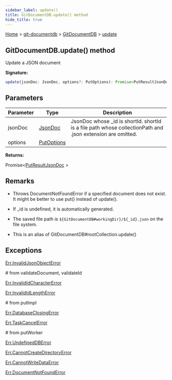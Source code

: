 ```yaml
---
sidebar_label: update()
title: GitDocumentDB.update() method
hide_title: true
---
```


[Home](./index.md) &gt; [git-documentdb](./git-documentdb.md) &gt; [GitDocumentDB](./git-documentdb.gitdocumentdb.md) &gt; [update](./git-documentdb.gitdocumentdb.update.md)

## GitDocumentDB.update() method

Update a JSON document

<b>Signature:</b>

```typescript
update(jsonDoc: JsonDoc, options?: PutOptions): Promise<PutResultJsonDoc>;
```

## Parameters

|  Parameter | Type | Description |
|  --- | --- | --- |
|  jsonDoc | [JsonDoc](./git-documentdb.jsondoc.md) | JsonDoc whose \_id is shortId. shortId is a file path whose collectionPath and .json extension are omitted. |
|  options | [PutOptions](./git-documentdb.putoptions.md) |  |

<b>Returns:</b>

Promise&lt;[PutResultJsonDoc](./git-documentdb.putresultjsondoc.md) &gt;

## Remarks

- Throws DocumentNotFoundError if a specified document does not exist. It might be better to use put() instead of update().

- If \_id is undefined, it is automatically generated.

- The saved file path is `${GitDocumentDB#workingDir}/${_id}.json` on the file system.

- This is an alias of GitDocumentDB\#rootCollection.update()

## Exceptions

[Err.InvalidJsonObjectError](./git-documentdb.err.invalidjsonobjecterror.md)

\# from validateDocument, validateId

[Err.InvalidIdCharacterError](./git-documentdb.err.invalididcharactererror.md)

[Err.InvalidIdLengthError](./git-documentdb.err.invalididlengtherror.md)

\# from putImpl

[Err.DatabaseClosingError](./git-documentdb.err.databaseclosingerror.md)

[Err.TaskCancelError](./git-documentdb.err.taskcancelerror.md)

\# from putWorker

[Err.UndefinedDBError](./git-documentdb.err.undefineddberror.md)

[Err.CannotCreateDirectoryError](./git-documentdb.err.cannotcreatedirectoryerror.md)

[Err.CannotWriteDataError](./git-documentdb.err.cannotwritedataerror.md)

[Err.DocumentNotFoundError](./git-documentdb.err.documentnotfounderror.md)

